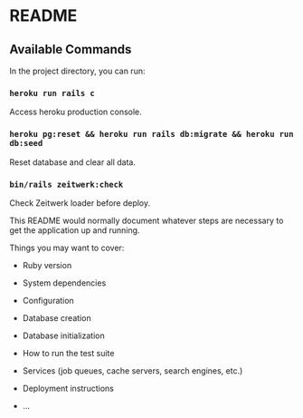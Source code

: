 # README

## Available Commands

In the project directory, you can run:

### `heroku run rails c`

Access heroku production console.

### `heroku pg:reset && heroku run rails db:migrate && heroku run db:seed`

Reset database and clear all data.

### `bin/rails zeitwerk:check`

Check Zeitwerk loader before deploy.

This README would normally document whatever steps are necessary to get the
application up and running.

Things you may want to cover:

* Ruby version

* System dependencies

* Configuration

* Database creation

* Database initialization

* How to run the test suite

* Services (job queues, cache servers, search engines, etc.)

* Deployment instructions

* ...
